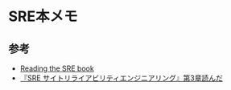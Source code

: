 
# SRE本メモ

## 参考
- [Reading the SRE book](https://github.com/sysbooks/site-reliability-engineering)
- [『SRE サイトリライアビリティエンジニアリング』第3章読んだ](http://sandragon.hatenablog.com/entry/2017/09/10/212706)
